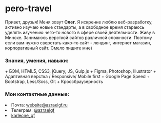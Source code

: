 ﻿# pero-travel
Привет, друзья!
Меня зовут <b>Олег</b>.
Я искренне люблю веб-разработку, активно изучаю новые стандарты, а в свободное время стараюсь уделять изучению чего-то нового в сфере своей деятельности.
Живу в Минске. Занимаюсь версткой сайтов различной сложности. Поэтому если вам нужно сверстать како-то сайт - лендинг, интернет магазин, корпоративный сайт. Смело пишите мне)

 <h3>Знания, умения, навыки:</h3>
+ БЭМ, HTML5, CSS3, jQuery, JS, Gulp.js
+ Figma, Photoshop, ﻿Illustrator
+ Адаптивная верстка / Responsive/ Mobile first
+ Google Page Speed
+ Bootstrap, Less/Scss, Git
+ Кроссбраузерность

<h3>Мои контактные данные:</h3>
  <li>Почта: <a href="mailto:aleh.antukh@gmail.com">website@azraelgf.ru</a></li>
  <li>Телеграм: <a href="https://t.me/azraelgf" target="_blank">@azraelgf</a></li>
  <li><a href="https://join.skype.com/invite/bJfs8iKJdib4" target="_blank">karleone_gf</a></li>
